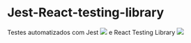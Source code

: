 # Jest-React-testing-library

Testes automatizados com Jest <img src="https://cdn.jsdelivr.net/gh/devicons/devicon/icons/jest/jest-plain.svg" />
e React Testing Library <img src="https://testing-library.com/img/octopus-64x64.png" />
